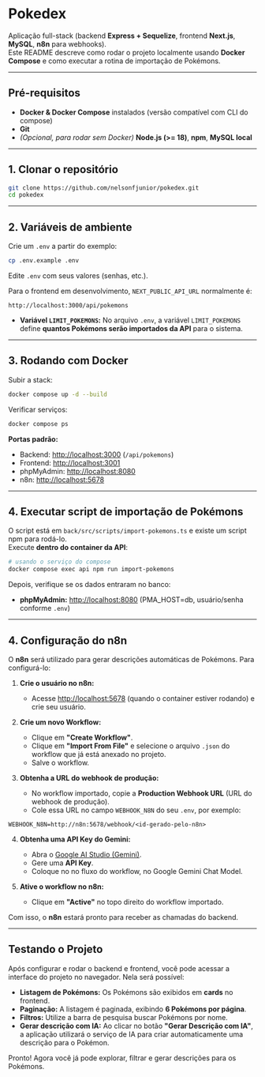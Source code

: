 # Pokedex

Aplicação full-stack (backend **Express + Sequelize**, frontend **Next.js**, **MySQL**, **n8n** para webhooks).  
Este README descreve como rodar o projeto localmente usando **Docker Compose** e como executar a rotina de importação de Pokémons.

---

## Pré-requisitos

- **Docker & Docker Compose** instalados (versão compatível com CLI do compose)
- **Git**
- *(Opcional, para rodar sem Docker)* **Node.js (>= 18)**, **npm**, **MySQL local**

---

## 1. Clonar o repositório

```bash
git clone https://github.com/nelsonfjunior/pokedex.git
cd pokedex
```

---

## 2. Variáveis de ambiente

Crie um `.env` a partir do exemplo:

```bash
cp .env.example .env
```

Edite `.env` com seus valores (senhas, etc.).

Para o frontend em desenvolvimento, `NEXT_PUBLIC_API_URL` normalmente é:

```
http://localhost:3000/api/pokemons
```

- **Variável `LIMIT_POKEMONS`:** No arquivo `.env`, a variável `LIMIT_POKEMONS` define **quantos Pokémons serão importados da API** para o sistema.

---

## 3. Rodando com Docker

Subir a stack:

```bash
docker compose up -d --build
```

Verificar serviços:

```bash
docker compose ps
```

**Portas padrão:**

- Backend: [http://localhost:3000](http://localhost:3000) (`/api/pokemons`)
- Frontend: [http://localhost:3001](http://localhost:3001)
- phpMyAdmin: [http://localhost:8080](http://localhost:8080)
- n8n: [http://localhost:5678](http://localhost:5678)
  
---

## 4. Executar script de importação de Pokémons

O script está em `back/src/scripts/import-pokemons.ts` e existe um script npm para rodá-lo.  
Execute **dentro do container da API**:

```bash
# usando o serviço do compose
docker compose exec api npm run import-pokemons
```

Depois, verifique se os dados entraram no banco:

- **phpMyAdmin:** [http://localhost:8080](http://localhost:8080) (PMA_HOST=db, usuário/senha conforme `.env`)

---

## 4. Configuração do n8n

O **n8n** será utilizado para gerar descrições automáticas de Pokémons. Para configurá-lo:

1. **Crie o usuário no n8n:**
   - Acesse [http://localhost:5678](http://localhost:5678) (quando o container estiver rodando) e crie seu usuário.

2. **Crie um novo Workflow:**
   - Clique em **"Create Workflow"**.
   - Clique em **"Import From File"** e selecione o arquivo `.json` do workflow que já está anexado no projeto.
   - Salve o workflow.

3. **Obtenha a URL do webhook de produção:**
   - No workflow importado, copie a **Production Webhook URL** (URL do webhook de produção).
   - Cole essa URL no campo `WEBHOOK_N8N` do seu `.env`, por exemplo:

```
WEBHOOK_N8N=http://n8n:5678/webhook/<id-gerado-pelo-n8n>
```

4. **Obtenha uma API Key do Gemini:**
   - Abra o [Google AI Studio (Gemini)](https://aistudio.google.com/).
   - Gere uma **API Key**.
   - Coloque no no fluxo do workflow, no Google Gemini Chat Model.

5. **Ative o workflow no n8n:**
   - Clique em **"Active"** no topo direito do workflow importado.

Com isso, o **n8n** estará pronto para receber as chamadas do backend.

---

## Testando o Projeto

Após configurar e rodar o backend e frontend, você pode acessar a interface do projeto no navegador. Nela será possível:

- **Listagem de Pokémons:** Os Pokémons são exibidos em **cards** no frontend.
- **Paginação:** A listagem é paginada, exibindo **6 Pokémons por página**.
- **Filtros:** Utilize a barra de pesquisa buscar Pokémons por nome.
- **Gerar descrição com IA:** Ao clicar no botão **"Gerar Descrição com IA"**, a aplicação utilizará o serviço de IA para criar automaticamente uma descrição para o Pokémon.

Pronto! Agora você já pode explorar, filtrar e gerar descrições para os Pokémons.



